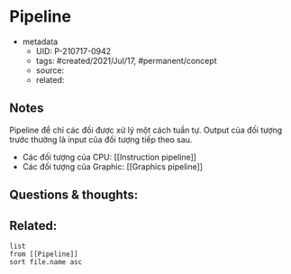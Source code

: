 ---
---

# Pipeline

- metadata
	- UID: P-210717-0942
	- tags: #created/2021/Jul/17, #permanent/concept 
	- source: 
	- related: 

## Notes
Pipeline để chỉ các đối được xử lý một cách tuần tự. Output của đối tượng trước thường là input của đối tượng tiếp theo sau.
- Các đối tượng của CPU: [[Instruction pipeline]]
- Các đối tượng của Graphic: [[Graphics pipeline]]

## Questions & thoughts:

## Related:
```dataview
list
from [[Pipeline]]
sort file.name asc
```
